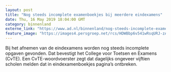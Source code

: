 ```yaml
---
layout: post
title: "Nog steeds incomplete examenboekjes bij meerdere eindexamens"
date: Thu, 16 May 2019 18:04:00 GMT
category: binnenland
externe_link: "https://www.ad.nl/binnenland/nog-steeds-incomplete-examenboekjes-bij-meerdere-eindexamens~af130dc7/"
feature_image: "https://images4.persgroep.net/rcs/HDWBbp6v541wRsqURJ-zAOQ4A1g/diocontent/147737203/_fitwidth/400/?appId=21791a8992982cd8da851550a453bd7f&quality=0.7"
---
```


Bij het afnemen van de eindexamens worden nog steeds incomplete opgaven gevonden. Dat bevestigt het College voor Toetsen en Examens (CvTE). Een CvTE-woordvoerster zegt dat dagelijks ongeveer vijftien scholen melden dat in eindexamenboekjes pagina’s ontbreken.
